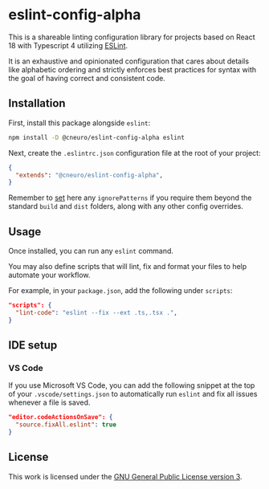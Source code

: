 # eslint-config-alpha

This is a shareable linting configuration library for projects based on React 18 with Typescript 4 utilizing [ESLint](https://eslint.org/).

It is an exhaustive and opinionated configuration that cares about details like alphabetic ordering and strictly enforces best practices for syntax with the goal of having correct and consistent code.

## Installation

First, install this package alongside `eslint`:

```sh
npm install -D @cneuro/eslint-config-alpha eslint
```

Next, create the `.eslintrc.json` configuration file at the root of your project:

```json
{
  "extends": "@cneuro/eslint-config-alpha",
}
```

Remember to [set](https://eslint.org/docs/latest/user-guide/configuring/ignoring-code) here any `ignorePatterns` if you require them beyond the standard `build` and `dist` folders, along with any other config overrides.

## Usage

Once installed, you can run any `eslint` command.

You may also define scripts that will lint, fix and format your files to help automate your workflow.

For example, in your `package.json`, add the following under `scripts`:

```json
"scripts": {
  "lint-code": "eslint --fix --ext .ts,.tsx .",
}
```

## IDE setup

### VS Code

If you use Microsoft VS Code, you can add the following snippet at the top of your `.vscode/settings.json` to automatically run `eslint` and fix all issues whenever a file is saved.

```json
"editor.codeActionsOnSave": {
  "source.fixAll.eslint": true
}
```

## License

This work is licensed under the [GNU General Public License version 3](https://www.gnu.org/licenses/gpl-3.0.en.html).
